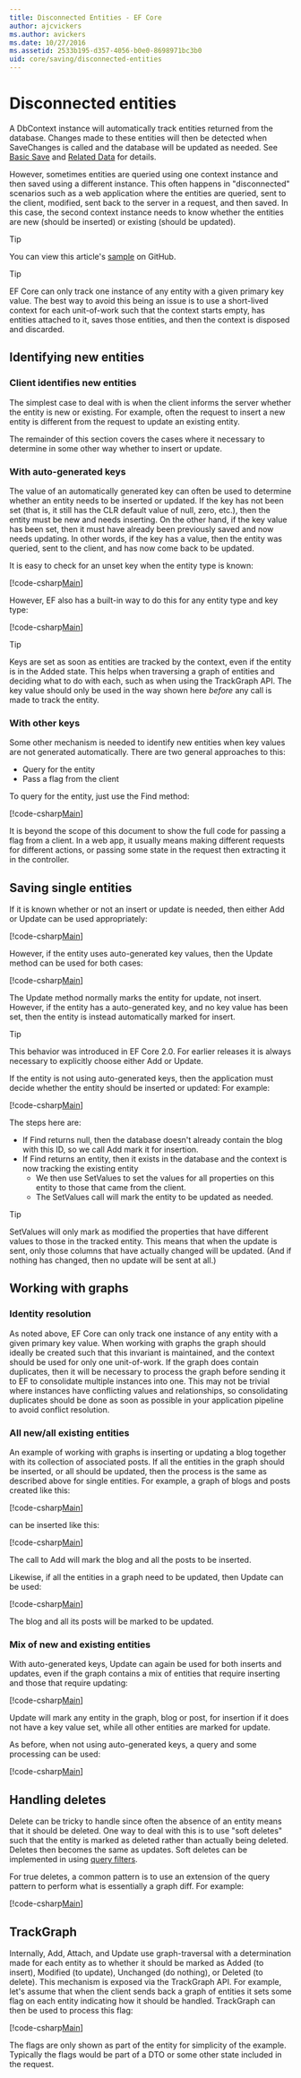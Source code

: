 ```yaml
---
title: Disconnected Entities - EF Core
author: ajcvickers
ms.author: avickers
ms.date: 10/27/2016
ms.assetid: 2533b195-d357-4056-b0e0-8698971bc3b0
uid: core/saving/disconnected-entities
---
```

# Disconnected entities

A DbContext instance will automatically track entities returned from the database. Changes made to these entities will then be detected when SaveChanges is called and the database will be updated as needed. See [Basic Save](basic.md) and [Related Data](related-data.md) for details.

However, sometimes entities are queried using one context instance and then saved using a different instance. This often happens in "disconnected" scenarios such as a web application where the entities are queried, sent to the client, modified, sent back to the server in a request, and then saved. In this case, the second context instance needs to know whether the entities are new (should be inserted) or existing (should be updated).

> [!TIP]  
> You can view this article's [sample](https://github.com/aspnet/EntityFramework.Docs/tree/master/samples/core/Saving/Saving/Disconnected/) on GitHub.

> [!TIP]
> EF Core can only track one instance of any entity with a given primary key value. The best way to avoid this being an issue is to use a short-lived context for each unit-of-work such that the context starts empty, has entities attached to it, saves those entities, and then the context is disposed and discarded.

## Identifying new entities

### Client identifies new entities

The simplest case to deal with is when the client informs the server whether the entity is new or existing. For example, often the request to insert a new entity is different from the request to update an existing entity.

The remainder of this section covers the cases where it necessary to determine in some other way whether to insert or update.

### With auto-generated keys

The value of an automatically generated key can often be used to determine whether an entity needs to be inserted or updated. If the key has not been set (that is, it still has the CLR default value of null, zero, etc.), then the entity must be new and needs inserting. On the other hand, if the key value has been set, then it must have already been previously saved and now needs updating. In other words, if the key has a value, then the entity was queried, sent to the client, and has now come back to be updated.

It is easy to check for an unset key when the entity type is known:

[!code-csharp[Main](../../../samples/core/Saving/Saving/Disconnected/Sample.cs#IsItNewSimple)]

However, EF also has a built-in way to do this for any entity type and key type:

[!code-csharp[Main](../../../samples/core/Saving/Saving/Disconnected/Sample.cs#IsItNewGeneral)]

> [!TIP]  
> Keys are set as soon as entities are tracked by the context, even if the entity is in the Added state. This helps when traversing a graph of entities and deciding what to do with each, such as when using the TrackGraph API. The key value should only be used in the way shown here _before_ any call is made to track the entity.

### With other keys

Some other mechanism is needed to identify new entities when key values are not generated automatically. There are two general approaches to this:
 * Query for the entity
 * Pass a flag from the client

To query for the entity, just use the Find method:

[!code-csharp[Main](../../../samples/core/Saving/Saving/Disconnected/Sample.cs#IsItNewQuery)]

It is beyond the scope of this document to show the full code for passing a flag from a client. In a web app, it usually means making different requests for different actions, or passing some state in the request then extracting it in the controller.

## Saving single entities

If it is known whether or not an insert or update is needed, then either Add or Update can be used appropriately:

[!code-csharp[Main](../../../samples/core/Saving/Saving/Disconnected/Sample.cs#InsertAndUpdateSingleEntity)]

However, if the entity uses auto-generated key values, then the Update method can be used for both cases:

[!code-csharp[Main](../../../samples/core/Saving/Saving/Disconnected/Sample.cs#InsertOrUpdateSingleEntity)]

The Update method normally marks the entity for update, not insert. However, if the entity has a auto-generated key, and no key value has been set, then the entity is instead automatically marked for insert.

> [!TIP]  
> This behavior was introduced in EF Core 2.0. For earlier releases it is always necessary to explicitly choose either Add or Update.

If the entity is not using auto-generated keys, then the application must decide whether the entity should be inserted or updated: For example:

[!code-csharp[Main](../../../samples/core/Saving/Saving/Disconnected/Sample.cs#InsertOrUpdateSingleEntityWithFind)]

The steps here are:
* If Find returns null, then the database doesn't already contain the blog with this ID, so we call Add mark it for insertion.
* If Find returns an entity, then it exists in the database and the context is now tracking the existing entity
  * We then use SetValues to set the values for all properties on this entity to those that came from the client.
  * The SetValues call will mark the entity to be updated as needed.

> [!TIP]  
> SetValues will only mark as modified the properties that have different values to those in the tracked entity. This means that when the update is sent, only those columns that have actually changed will be updated. (And if nothing has changed, then no update will be sent at all.)

## Working with graphs

### Identity resolution

As noted above, EF Core can only track one instance of any entity with a given primary key value. When working with graphs the graph should ideally be created such that this invariant is maintained, and the context should be used for only one unit-of-work. If the graph does contain duplicates, then it will be necessary to process the graph before sending it to EF to consolidate multiple instances into one. This may not be trivial where instances have conflicting values and relationships, so consolidating duplicates should be done as soon as possible in your application pipeline to avoid conflict resolution.

### All new/all existing entities

An example of working with graphs is inserting or updating a blog together with its collection of associated posts. If all the entities in the graph should be inserted, or all should be updated, then the process is the same as described above for single entities. For example, a graph of blogs and posts created like this:

[!code-csharp[Main](../../../samples/core/Saving/Saving/Disconnected/Sample.cs#CreateBlogAndPosts)]

can be inserted like this:

[!code-csharp[Main](../../../samples/core/Saving/Saving/Disconnected/Sample.cs#InsertGraph)]

The call to Add will mark the blog and all the posts to be inserted.

Likewise, if all the entities in a graph need to be updated, then Update can be used:

[!code-csharp[Main](../../../samples/core/Saving/Saving/Disconnected/Sample.cs#UpdateGraph)]

The blog and all its posts will be marked to be updated.

### Mix of new and existing entities

With auto-generated keys, Update can again be used for both inserts and updates, even if the graph contains a mix of entities that require inserting and those that require updating:

[!code-csharp[Main](../../../samples/core/Saving/Saving/Disconnected/Sample.cs#InsertOrUpdateGraph)]

Update will mark any entity in the graph, blog or post, for insertion if it does not have a key value set, while all other entities are marked for update.

As before, when not using auto-generated keys, a query and some processing can be used:

[!code-csharp[Main](../../../samples/core/Saving/Saving/Disconnected/Sample.cs#InsertOrUpdateGraphWithFind)]

## Handling deletes

Delete can be tricky to handle since often the absence of an entity means that it should be deleted. One way to deal with this is to use "soft deletes" such that the entity is marked as deleted rather than actually being deleted. Deletes then becomes the same as updates. Soft deletes can be implemented in using [query filters](xref:core/querying/filters).

For true deletes, a common pattern is to use an extension of the query pattern to perform what is essentially a graph diff. For example:

[!code-csharp[Main](../../../samples/core/Saving/Saving/Disconnected/Sample.cs#InsertUpdateOrDeleteGraphWithFind)]

## TrackGraph

Internally, Add, Attach, and Update use graph-traversal with a determination made for each entity as to whether it should be marked as Added (to insert), Modified (to update), Unchanged (do nothing), or Deleted (to delete). This mechanism is exposed via the TrackGraph API. For example, let's assume that when the client sends back a graph of entities it sets some flag on each entity indicating how it should be handled. TrackGraph can then be used to process this flag:

[!code-csharp[Main](../../../samples/core/Saving/Saving/Disconnected/Sample.cs#TrackGraph)]

The flags are only shown as part of the entity for simplicity of the example. Typically the flags would be part of a DTO or some other state included in the request.

